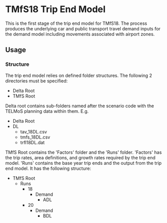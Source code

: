 # TMfS18 Trip End Model

This is the first stage of the trip end model for TMfS18. The process produces the underlying car and public transport travel demand inputs for the demand model including movements associated with airport zones.

## Usage

### Structure
The trip end model relies on defined folder structures. The following 2 directories must be specified:

 * Delta Root
 * TMfS Root

Delta root contains sub-folders named after the scenario code with the TELMoS planning data within them. E.g.

 * Delta Root
  * DL
    * tav_18DL.csv
    * tmfs_18DL.csv
    * trfl18DL.dat


TMfS Root contains the 'Factors' folder and the 'Runs' folder. 'Factors' has the trip rates, area definitions, and growth rates required by the trip end model. 'Runs' contains the base year trip ends and the output from the trip end model. It has the following structure:

* TMfS Root 
  * Runs
    * 18
        * Demand
            * ADL
    * 20 
        * Demand
            * BDL
